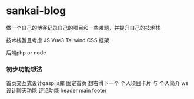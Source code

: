 # sankai-blog
做一个自己的博客记录自己的项目和一些难题，并提升自己的技术栈

技术栈暂且考虑 JS Vue3 Tailwind CSS 框架

后端php or node 

### 初步功能想法
首页交互式设计gasp.js库 固定首页 想右滑下一个 个人项目卡片 与 个人简介
ws设计聊天功能 评论功能
header main footer